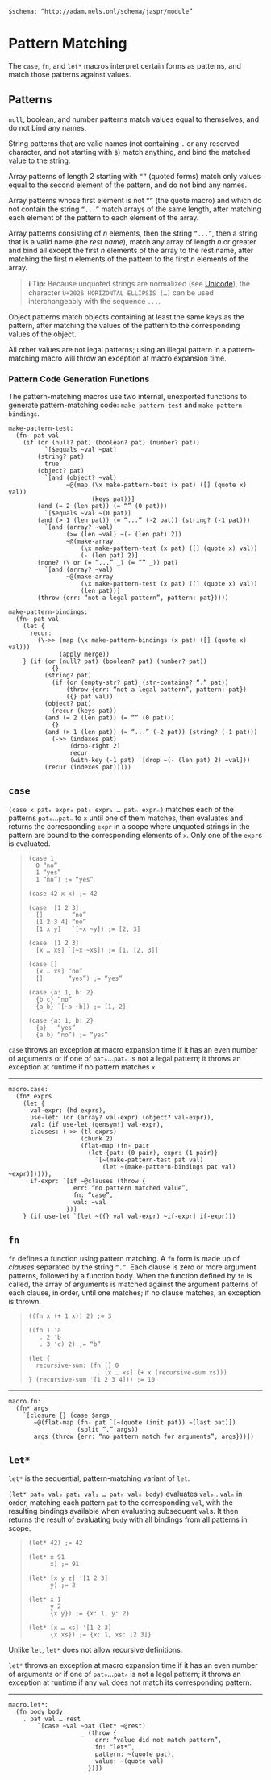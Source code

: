 
    $schema: “http://adam.nels.onl/schema/jaspr/module”

# Pattern Matching

The `case`, `fn`, and `let*` macros interpret certain forms as patterns, and match those patterns against values.

## Patterns

`null`, boolean, and number patterns match values equal to themselves, and do not bind any names.

String patterns that are valid names (not containing `.` or any reserved character, and not starting with `$`) match anything, and bind the matched value to the string.

Array patterns of length 2 starting with `“”` (quoted forms) match only values equal to the second element of the pattern, and do not bind any names.

Array patterns whose first element is not `“”` (the quote macro) and which do not contain the string `“...”` match arrays of the same length, after matching each element of the pattern to each element of the array.

Array patterns consisting of _n_ elements, then the string `“...”`, then a string that is a valid name (the _rest name_), match any array of length _n_ or greater and bind all except the first _n_ elements of the array to the rest name, after matching the first _n_ elements of the pattern to the first _n_ elements of the array.

> **ℹ Tip:** Because unquoted strings are normalized (see [Unicode](syntax.jaspr.md#unicode)), the character `U+2026 HORIZONTAL ELLIPSIS (…)` can be used interchangeably with the sequence `...`.

Object patterns match objects containing at least the same keys as the pattern, after matching the values of the pattern to the corresponding values of the object.

All other values are not legal patterns; using an illegal pattern in a pattern-matching macro will throw an exception at macro expansion time.

### Pattern Code Generation Functions

The pattern-matching macros use two internal, unexported functions to generate pattern-matching code: `make-pattern-test` and `make-pattern-bindings`.

    make-pattern-test:
      (fn- pat val
        (if (or (null? pat) (boolean? pat) (number? pat))
              `[$equals ~val ~pat]
            (string? pat)
              true
            (object? pat)
              `[and (object? ~val)
                    ~@(map (\x make-pattern-test (x pat) ([] (quote x) val))
                           (keys pat))]
            (and (= 2 (len pat)) (= “” (0 pat)))
              `[$equals ~val ~(0 pat)]
            (and (> 1 (len pat)) (= “...” (-2 pat)) (string? (-1 pat)))
              `[and (array? ~val)
                    (>= (len ~val) ~(- (len pat) 2))
                    ~@(make-array
                        (\x make-pattern-test (x pat) ([] (quote x) val))
                        (- (len pat) 2)]
            (none? (\ or (= “...” _) (= “” _)) pat)
              `[and (array? ~val)
                    ~@(make-array
                        (\x make-pattern-test (x pat) ([] (quote x) val))
                        (len pat))]
            (throw {err: “not a legal pattern”, pattern: pat}))))

    make-pattern-bindings:
      (fn- pat val
        (let {
          recur:
            (\->> (map (\x make-pattern-bindings (x pat) ([] (quote x) val)))
                  (apply merge))
        } (if (or (null? pat) (boolean? pat) (number? pat))
                {}
              (string? pat)
                (if (or (empty-str? pat) (str-contains? “.” pat))
                    (throw {err: “not a legal pattern”, pattern: pat})
                    ({} pat val))
              (object? pat)
                (recur (keys pat))
              (and (= 2 (len pat)) (= “” (0 pat)))
                {}
              (and (> 1 (len pat)) (= “...” (-2 pat)) (string? (-1 pat)))
                (->> (indexes pat)
                     (drop-right 2)
                     recur
                     (with-key (-1 pat) `[drop ~(- (len pat) 2) ~val]))
              (recur (indexes pat)))))

## `case`

`(case x pat₀ expr₀ pat₁ expr₁ … patₙ exprₙ)` matches each of the patterns `pat₀`…`patₙ` to `x` until one of them matches, then evaluates and returns the corresponding `expr` in a scope where unquoted strings in the pattern are bound to the corresponding elements of `x`. Only one of the `expr`s is evaluated.

>     (case 1
>       0 “no”
>       1 “yes”
>       1 “no”) ;= “yes”
>
>     (case 42 x x) ;= 42
>
>     (case '[1 2 3]
>       []        “no”
>       [1 2 3 4] “no”
>       [1 x y]   `[~x ~y]) ;= [2, 3]
>
>     (case '[1 2 3]
>       [x … xs] `[~x ~xs]) ;= [1, [2, 3]]
>
>     (case []
>       [x … xs] “no”
>       []       “yes”) ;= “yes”
>
>     (case {a: 1, b: 2}
>       {b c} “no”
>       {a b} `[~a ~b]) ;= [1, 2]
>
>     (case {a: 1, b: 2}
>       {a}   “yes”
>       {a b} “no”) ;= “yes”

`case` throws an exception at macro expansion time if it has an even number of arguments or if one of `pat₀`…`patₙ` is not a legal pattern; it throws an exception at runtime if no pattern matches `x`.

---

    macro.case:
      (fn* exprs
        (let {
          val-expr: (hd exprs),
          use-let: (or (array? val-expr) (object? val-expr)),
          val: (if use-let (gensym!) val-expr),
          clauses: (->> (tl exprs)
                        (chunk 2)
                        (flat-map (fn- pair
                          (let {pat: (0 pair), expr: (1 pair)}
                            `[~(make-pattern-test pat val)
                              (let ~(make-pattern-bindings pat val) ~expr)])))),
          if-expr: `[if ~@clauses (throw {
                      err: “no pattern matched value”,
                      fn: “case”,
                      val: ~val
                    })]
        } (if use-let `[let ~({} val val-expr) ~if-expr] if-expr)))

## `fn`

`fn` defines a function using pattern matching. A `fn` form is made up of _clauses_ separated by the string `“.”`. Each clause is zero or more argument patterns, followed by a function body. When the function defined by `fn` is called, the array of arguments is matched against the argument patterns of each clause, in order, until one matches; if no clause matches, an exception is thrown.

>     ((fn x (+ 1 x)) 2) ;= 3
>
>     ((fn 1 'a
>        . 2 'b
>        . 3 'c) 2) ;= “b”
>
>     (let {
>       recursive-sum: (fn [] 0
>                        . [x … xs] (+ x (recursive-sum xs)))
>     } (recursive-sum '[1 2 3 4])) ;= 10

---

    macro.fn:
      (fn* args
        `[closure {} (case $args
           ~@(flat-map (fn- pat `[~(quote (init pat)) ~(last pat)])
                       (split “.” args))
           args (throw {err: “no pattern match for arguments”, args}))])

## `let*`

`let*` is the sequential, pattern-matching variant of `let`.

`(let* pat₀ val₀ pat₁ val₁ … patₙ valₙ body)` evaluates `val₀`…`valₙ` in order, matching each pattern `pat` to the corresponding `val`, with the resulting bindings available when evaluating subsequent `val`s. It then returns the result of evaluating `body` with all bindings from all patterns in scope.

>     (let* 42) ;= 42
>
>     (let* x 91
>           x) ;= 91
>
>     (let* [x y z] '[1 2 3]
>           y) ;= 2
>
>     (let* x 1
>           y 2
>           {x y}) ;= {x: 1, y: 2}
>
>     (let* [x … xs] '[1 2 3]
>           {x xs}) ;= {x: 1, xs: [2 3]}

Unlike `let`, `let*` does not allow recursive definitions.

`let*` throws an exception at macro expansion time if it has an even number of arguments or if one of `pat₀`…`patₙ` is not a legal pattern; it throws an exception at runtime if any `val` does not match its corresponding pattern.

---

    macro.let*:
      (fn body body
        . pat val … rest
            `[case ~val ~pat (let* ~@rest)
                        _ (throw {
                            err: “value did not match pattern”,
                            fn: “let*”,
                            pattern: ~(quote pat),
                            value: ~(quote val)
                          })])
